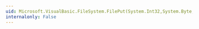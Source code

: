```yaml
---
uid: Microsoft.VisualBasic.FileSystem.FilePut(System.Int32,System.Byte,System.Int64)
internalonly: False
---
```

